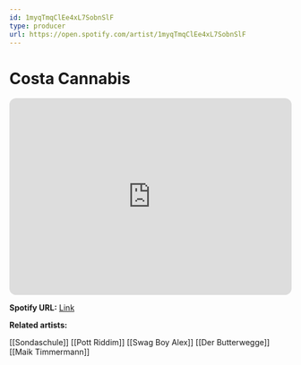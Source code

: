 ```yaml
---
id: 1myqTmqClEe4xL7SobnSlF
type: producer
url: https://open.spotify.com/artist/1myqTmqClEe4xL7SobnSlF
---
```

# Costa Cannabis

<iframe style="border-radius:12px" src="https://open.spotify.com/embed/artist/1myqTmqClEe4xL7SobnSlF" width="100%" height="352" frameBorder="0" allowfullscreen="" allow="autoplay; clipboard-write; encrypted-media; fullscreen; picture-in-picture" loading="lazy"></iframe>

**Spotify URL:** [Link](https://open.spotify.com/artist/1myqTmqClEe4xL7SobnSlF)

**Related artists:**

[[Sondaschule]]
[[Pott Riddim]]
[[Swag Boy Alex]]
[[Der Butterwegge]]
[[Maik Timmermann]]
